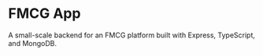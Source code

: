 # FMCG App

A small-scale backend for an FMCG platform built with Express, TypeScript, and MongoDB.
